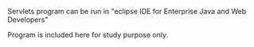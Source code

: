 Servlets program can be run in "eclipse IDE for Enterprise Java and Web Developers"

Program is included here for study purpose only.